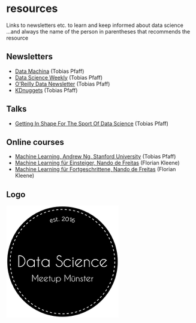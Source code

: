 # resources
Links to newsletters etc. to learn and keep informed about data science
...and always the name of the person in parentheses that recommends the resource

## Newsletters
- [Data Machina](http://datamachina.com) (Tobias Pfaff)
- [Data Science Weekly](http://datascienceweekly.org) (Tobias Pfaff)
- [O'Reilly Data Newsletter](http://www.oreilly.com/data/newsletter.html) (Tobias Pfaff)
- [KDnuggets](http://www.kdnuggets.com) (Tobias Pfaff)

## Talks
- [Getting In Shape For The Sport Of Data Science](https://www.youtube.com/watch?v=kwt6XEh7U3g) (Tobias Pfaff) 

## Online courses
- [Machine Learning, Andrew Ng, Stanford University](https://www.coursera.org/learn/machine-learning) (Tobias Pfaff)
- [Machine Learning für Einsteiger, Nando de Freitas](https://www.youtube.com/playlist?list=PLE6Wd9FR--Ecf_5nCbnSQMHqORpiChfJf&feature=view_all) (Florian Kleene)
- [Machine Learning für Fortgeschrittene, Nando de Freitas](https://www.youtube.com/playlist?list=PLE6Wd9FR--EdyJ5lbFl8UuGjecvVw66F6&feature=view_all) (Florian Kleene)

## Logo
![logo](logo.png)

